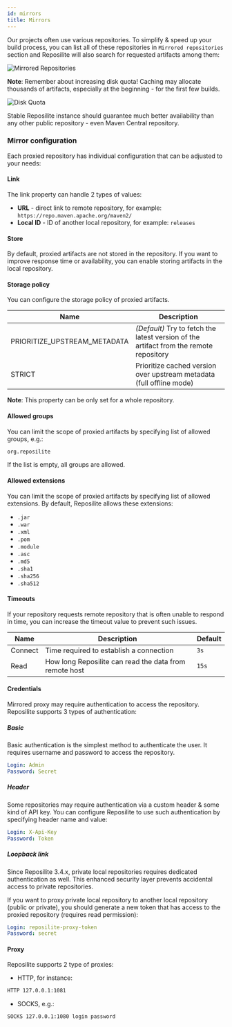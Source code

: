 ```yaml
---
id: mirrors
title: Mirrors
---
```


Our projects often use various repositories.
To simplify & speed up your build process, 
you can list all of these repositories in `Mirrored repositories` section 
and Reposilite will also search for requested artifacts among them:

![Mirrored Repositories](/images/guides/mirrored-repositories.png)

**Note**: Remember about increasing disk quota! 
Caching may allocate thousands of artifacts, especially at the beginning - for the first few builds. 

<Spoiler title="Disk quota configuration">

![Disk Quota](/images/guides/disk-quota.png)

Stable Reposilite instance should guarantee much better availability than any other public repository - even Maven Central repository.

</Spoiler>

### Mirror configuration
Each proxied repository has individual configuration that can be adjusted to your needs:

#### Link
The link property can handle 2 types of values:
- **URL** - direct link to remote repository, for example: `https://repo.maven.apache.org/maven2/`
- **Local ID** - ID of another local repository, for example: `releases`

#### Store
By default, proxied artifacts are not stored in the repository.
If you want to improve response time or availability,
you can enable storing artifacts in the local repository.

#### Storage policy
You can configure the storage policy of proxied artifacts.

| Name                         | Description                                                                            |
|------------------------------|----------------------------------------------------------------------------------------|
| PRIORITIZE_UPSTREAM_METADATA | _(Default)_ Try to fetch the latest version of the artifact from the remote repository |
| STRICT                       | Prioritize cached version over upstream metadata (full offline mode)                   |

**Note**: This property can be only set for a whole repository.

#### Allowed groups
You can limit the scope of proxied artifacts by specifying list of allowed groups, e.g.:

```bash
org.reposilite
```

If the list is empty, all groups are allowed.

#### Allowed extensions
You can limit the scope of proxied artifacts by specifying list of allowed extensions.
By default, Reposilite allows these extensions:

- `.jar`
- `.war`
- `.xml`
- `.pom`
- `.module`
- `.asc`
- `.md5`
- `.sha1`
- `.sha256`
- `.sha512`

#### Timeouts
If your repository requests remote repository that is often unable to respond in time,
you can increase the timeout value to prevent such issues.

| Name    | Description                                            | Default |
|---------|--------------------------------------------------------|---------|
| Connect | Time required to establish a connection                | `3s`    |
| Read    | How long Reposilite can read the data from remote host | `15s`   |

#### Credentials
Mirrored proxy may require authentication to access the repository.
Reposilite supports 3 types of authentication:

##### Basic
Basic authentication is the simplest method to authenticate the user.
It requires username and password to access the repository.

```yaml
Login: Admin
Password: Secret
```

##### Header
Some repositories may require authentication via a custom header & some kind of API key.
You can configure Reposilite to use such authentication by specifying header name and value:

```yaml
Login: X-Api-Key
Password: Token
```

##### Loopback link
Since Reposilite 3.4.x, 
private local repositories requires dedicated authentication as well.
This enhanced security layer prevents accidental access to private repositories.

If you want to proxy private local repository to another local repository (public or private),
you should generate a new token that has access to the proxied repository (requires read permission):

```yaml
Login: reposilite-proxy-token
Password: secret
```

#### Proxy

Reposilite supports 2 type of proxies:

- HTTP, for instance:

```bash
HTTP 127.0.0.1:1081 
```

- SOCKS, e.g.:

```bash
SOCKS 127.0.0.1:1080 login password 
```


